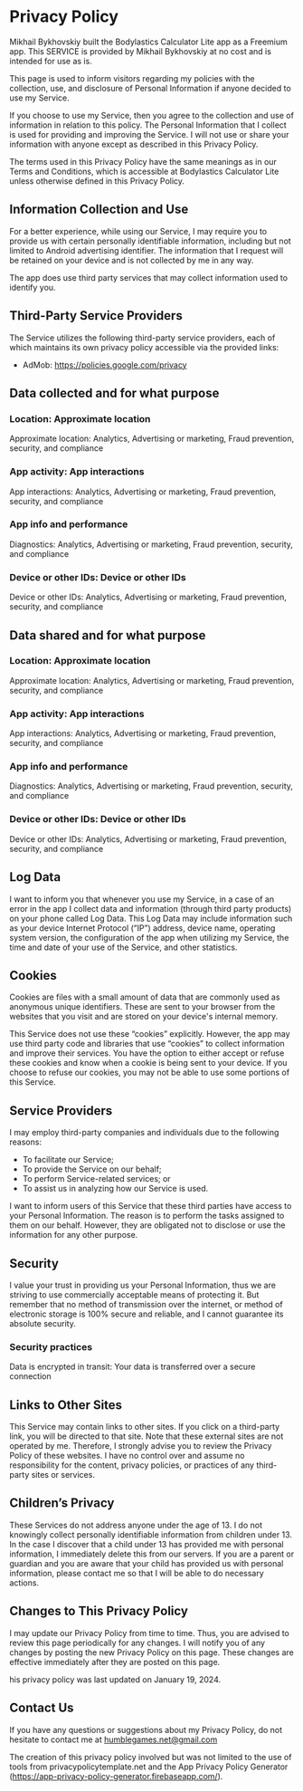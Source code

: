 # Privacy Policy

Mikhail Bykhovskiy built the Bodylastics Calculator Lite app as a Freemium app. This SERVICE is provided by Mikhail Bykhovskiy at no cost and is intended for use as is.

This page is used to inform visitors regarding my policies with the collection, use, and disclosure of Personal Information if anyone decided to use my Service.

If you choose to use my Service, then you agree to the collection and use of information in relation to this policy. The Personal Information that I collect is used for providing and improving the Service. I will not use or share your information with anyone except as described in this Privacy Policy.

The terms used in this Privacy Policy have the same meanings as in our Terms and Conditions, which is accessible at Bodylastics Calculator Lite unless otherwise defined in this Privacy Policy.


## Information Collection and Use

For a better experience, while using our Service, I may require you to provide us with certain personally identifiable information, including but not limited to Android advertising identifier. The information that I request will be retained on your device and is not collected by me in any way.

The app does use third party services that may collect information used to identify you.


## Third-Party Service Providers

The Service utilizes the following third-party service providers, each of which maintains its own privacy policy accessible via the provided links:

- AdMob: https://policies.google.com/privacy


## Data collected and for what purpose


### Location: Approximate location

Approximate location: Analytics, Advertising or marketing, Fraud prevention, security, and compliance

 

### App activity: App interactions

App interactions: Analytics, Advertising or marketing, Fraud prevention, security, and compliance

 

### App info and performance

Diagnostics: Analytics, Advertising or marketing, Fraud prevention, security, and compliance

 

### Device or other IDs: Device or other IDs

Device or other IDs: Analytics, Advertising or marketing, Fraud prevention, security, and compliance



## Data shared and for what purpose

### Location: Approximate location

Approximate location: Analytics, Advertising or marketing, Fraud prevention, security, and compliance
 

### App activity: App interactions

App interactions: Analytics, Advertising or marketing, Fraud prevention, security, and compliance


### App info and performance

Diagnostics: Analytics, Advertising or marketing, Fraud prevention, security, and compliance
 

### Device or other IDs: Device or other IDs

Device or other IDs: Analytics, Advertising or marketing, Fraud prevention, security, and compliance
 

## Log Data

I want to inform you that whenever you use my Service, in a case of an error in the app I collect data and information (through third party products) on your phone called Log Data. This Log Data may include information such as your device Internet Protocol (“IP”) address, device name, operating system version, the configuration of the app when utilizing my Service, the time and date of your use of the Service, and other statistics.

## Cookies

Cookies are files with a small amount of data that are commonly used as anonymous unique identifiers. These are sent to your browser from the websites that you visit and are stored on your device's internal memory.

This Service does not use these “cookies” explicitly. However, the app may use third party code and libraries that use “cookies” to collect information and improve their services. You have the option to either accept or refuse these cookies and know when a cookie is being sent to your device. If you choose to refuse our cookies, you may not be able to use some portions of this Service.


## Service Providers

I may employ third-party companies and individuals due to the following reasons:

- To facilitate our Service;
- To provide the Service on our behalf;
- To perform Service-related services; or
- To assist us in analyzing how our Service is used.

I want to inform users of this Service that these third parties have access to your Personal Information. The reason is to perform the tasks assigned to them on our behalf. However, they are obligated not to disclose or use the information for any other purpose.


## Security

I value your trust in providing us your Personal Information, thus we are striving to use commercially acceptable means of protecting it. But remember that no method of transmission over the internet, or method of electronic storage is 100% secure and reliable, and I cannot guarantee its absolute security.

### Security practices

Data is encrypted in transit: Your data is transferred over a secure connection
 

## Links to Other Sites

This Service may contain links to other sites. If you click on a third-party link, you will be directed to that site. Note that these external sites are not operated by me. Therefore, I strongly advise you to review the Privacy Policy of these websites. I have no control over and assume no responsibility for the content, privacy policies, or practices of any third-party sites or services.


## Children’s Privacy

These Services do not address anyone under the age of 13. I do not knowingly collect personally identifiable information from children under 13. In the case I discover that a child under 13 has provided me with personal information, I immediately delete this from our servers. If you are a parent or guardian and you are aware that your child has provided us with personal information, please contact me so that I will be able to do necessary actions.


## Changes to This Privacy Policy

I may update our Privacy Policy from time to time. Thus, you are advised to review this page periodically for any changes. I will notify you of any changes by posting the new Privacy Policy on this page. These changes are effective immediately after they are posted on this page.

his privacy policy was last updated on January 19, 2024.

## Contact Us

If you have any questions or suggestions about my Privacy Policy, do not hesitate to contact me at humblegames.net@gmail.com

The creation of this privacy policy involved but was not limited to the use of tools from privacypolicytemplate.net and the App Privacy Policy Generator (https://app-privacy-policy-generator.firebaseapp.com/).